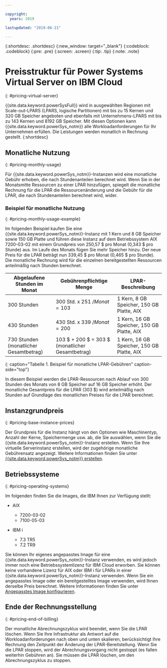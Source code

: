 ```yaml
---

copyright:
  years: 2019

lastupdated: "2019-06-21"

---
```


{:shortdesc: .shortdesc}
{:new_window: target="_blank"}
{:codeblock: .codeblock}
{:pre: .pre}
{:screen: .screen}
{:tip: .tip}
{:note: .note}

# Preisstruktur für Power Systems Virtual Server on IBM Cloud
{: #pricing-virtual-server}

{{site.data.keyword.powerSysFull}} wird in ausgewählten Regionen mit Scale-out-LPARS (LPARS, logische Partitionen) mit bis zu 15 Kernen und 320 GB Speicher angeboten und ebenfalls mit Unternehmens-LPARS mit bis zu 143 Kernen und 8192 GB Speicher. Mit diesen Optionen kann {{site.data.keyword.powerSys_notm}} alle Workloadanforderungen für Ihr Unternehmen erfüllen. Die Leistungen werden monatlich in Rechnung gestellt.
{:shortdesc}

## Monatliche Nutzung
{: #pricing-monthly-usage}

Für {{site.data.keyword.powerSys_notm}}-Instanzen wird eine monatliche Gebühr erhoben, die nach Stundenanteilen berechnet wird. Wenn Sie in der Monatsmitte Ressourcen zu einer LPAR hinzufügen, spiegelt die monatliche Rechnung für die LPAR die Ressourcenänderung und die Gebühr für die LPAR, die nach Stundenanteilen berechnet wird, wider. 

### Beispiel für monatliche Nutzung
{: #pricing-monthly-usage-example}

Im folgenden Beispiel kaufen Sie eine {{site.data.keyword.powerSys_notm}}-Instanz mit 1 Kern und 8 GB Speicher sowie 150 GB Platte und führen diese Instanz auf dem Betriebssystem AIX 7200-03-02 mit einem Grundpreis von 250,57 $ pro Monat (0,343 $ pro Stunde) aus. Im Laufe des Monats fügen Sie mehr Speicher hinzu. Der neue Preis für die LPAR beträgt nun 339,45 $ pro Monat (0,465 $ pro Stunde). Die monatliche Rechnung wird für die einzelnen bereitgestellten Ressourcen anteilmäßig nach Stunden berechnet. 

| Abgelaufene Stunden im Monat   | Gebührenpflichtige Menge |  LPAR-Beschreibung    |
| ----------------------------- | ----------------- | --------------------  |
| 300 Stunden      | 300 Std. x 251 $/Monat = 103$  | 1 Kern, 8 GB Speicher, 150 GB Platte, AIX    |
| 430 Stunden      | 430 Std. x 339 $/Monat = 200$  | 1 Kern, 16 GB Speicher, 150 GB Platte, AIX  |
| 730 Stunden (monatlicher Gesamtbetrag)  | 103 $ + 200 $ = 303 $ (monatlicher Gesamtbetrag)  |   1 Kern, 16 GB Speicher, 150 GB Platte, AIX |
{: caption="Tabelle 1. Beispiel für monatliche LPAR-Gebühren" caption-side="top"}

In diesem Beispiel werden die LPAR-Ressourcen nach Ablauf von 300 Stunden des Monats von 8 GB Speicher auf 16 GB Speicher erhöht. Der monatliche Gesamtpreis für die LPAR (303 $) wird anteilmäßig nach Stunden auf Grundlage des monatlichen Preises für die LPAR berechnet.

## Instanzgrundpreis
{: #pricing-base-instance-prices}

Der Grundpreis für die Instanz hängt von den Optionen wie Maschinentyp, Anzahl der Kerne, Speichermenge usw. ab, die Sie auswählen, wenn Sie die {{site.data.keyword.powerSys_notm}}-Instanz erstellen. Wenn Sie Ihre virtuelle Serverinstanz erstellen, wird der zugehörige monatliche Gebührensatz angezeigt. Weitere Informationen finden Sie unter [{{site.data.keyword.powerSys_notm}} erstellen](/docs/infrastructure/power-iaas?topic=power-iaas-creating-power-virtual-server#creating-power-virtual-server).

## Betriebssysteme
{: #pricing-operating-systems}

Im folgenden finden Sie die Images, die IBM Ihnen zur Verfügung stellt: 
* AIX
  * 7200-03-02
  * 7100-05-03

* IBM i
  * 7.3 TR5
  * 7.2 TR9

Sie können Ihr eigenes  angepasstes Image für eine {{site.data.keyword.powerSys_notm}}-Instanz verwenden, es wird jedoch immer noch eine Betriebssystemlizenz für IBM Cloud erworben. Sie können keine vorhandene Lizenz für AIX oder IBM i für LPARs in einer {{site.data.keyword.powerSys_notm}}-Instanz verwenden. Wenn Sie ein angepasstes Image oder ein bereitgestelltes Image verwenden, wird Ihnen derselbe Preis berechnet. Weitere Informationen finden Sie unter [Angepasstes Image konfigurieren](/docs/infrastructure/power-iaas?topic=power-iaas-configuring-custom-image#configuring-custom-image).

## Ende der Rechnungsstellung
{: #pricing-end-of-billing}

Der monatliche Abrechnungszyklus wird beendet, wenn Sie die LPAR löschen. Wenn Sie Ihre Infrastruktur als Antwort auf die Workloadanforderungen nach oben und unten skalieren, berücksichtigt Ihre Rechnung den Zeitpunkt der Änderung der LPAR-Bereitstellung. Wenn Sie die LPAR stoppen, wird der Abrechnungsvorgang nicht gestoppt (es fallen weiterhin Gebühren an). Sie müssen die LPAR löschen, um den Abrechnungszyklus zu stoppen. 
